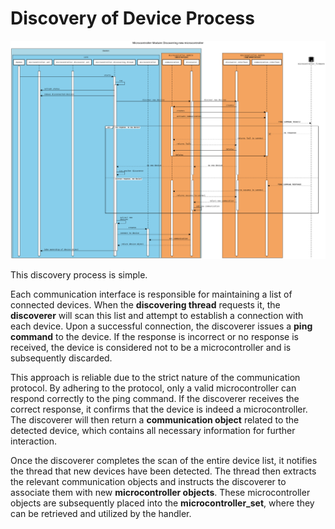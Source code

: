# Discovery of Device Process

![Sequence Diagram of Discovery Process](./doc/microcontroller_module_sequence_diagram_discovery.png)

This discovery process is simple. 

Each communication interface is responsible for maintaining a list of connected devices. When the **discovering thread** requests it, the **discoverer** will scan this list and attempt to establish a connection with each device. Upon a successful connection, the discoverer issues a **ping command** to the device. If the response is incorrect or no response is received, the device is considered not to be a microcontroller and is subsequently discarded.

This approach is reliable due to the strict nature of the communication protocol. By adhering to the protocol, only a valid microcontroller can respond correctly to the ping command. If the discoverer receives the correct response, it confirms that the device is indeed a microcontroller. The discoverer will then return a **communication object** related to the detected device, which contains all necessary information for further interaction.

Once the discoverer completes the scan of the entire device list, it notifies the thread that new devices have been detected. The thread then extracts the relevant communication objects and instructs the discoverer to associate them with new **microcontroller objects**. These microcontroller objects are subsequently placed into the **microcontroller_set**, where they can be retrieved and utilized by the handler.
